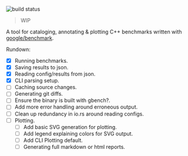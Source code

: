 ![build status](https://travis-ci.org/superfunc/benchviz.svg?branch=master)
> WIP 

A tool for cataloging, annotating & plotting C++ benchmarks
written with [google/benchmark](github.com/google/benchmark).

Rundown:
- [x] Running benchmarks.
- [x] Saving results to json.
- [x] Reading config/results from json.
- [x] CLI parsing setup.
- [ ] Caching source changes.
- [ ] Generating git diffs.
- [ ] Ensure the binary is built with gbench?.
- [ ] Add more error handling around erroneous output.
- [ ] Clean up redundancy in io.rs around reading configs.
- [ ] Plotting.
    - [ ] Add basic SVG generation for plotting.
    - [ ] Add legend explaining colors for SVG output.
    - [ ] Add CLI Plotting default.
    - [ ] Generating full markdown or html reports.
